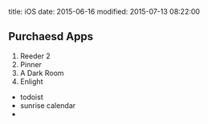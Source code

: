 title: iOS
date: 2015-06-16
modified: 2015-07-13 08:22:00

## Purchaesd Apps
1. Reeder 2
2. Pinner
3. A Dark Room
4. Enlight

* todoist
* sunrise calendar
* 
